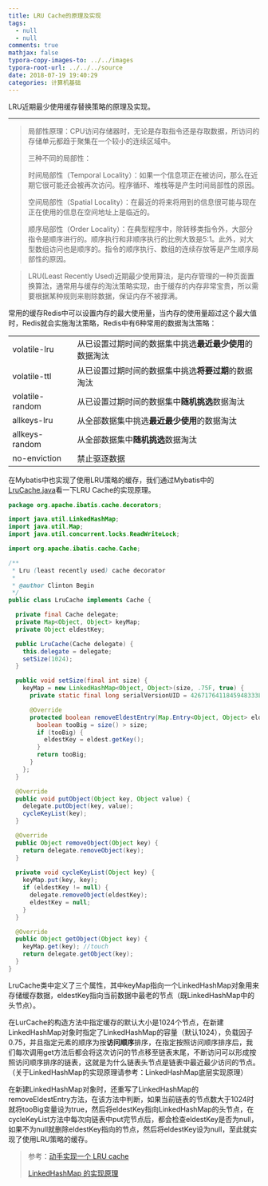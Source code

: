 ```yaml
---
title: LRU Cache的原理及实现
tags:
  - null
  - null
comments: true
mathjax: false
typora-copy-images-to: ../../images
typora-root-url: ../../../source
date: 2018-07-19 19:40:29
categories: 计算机基础
---
```


LRU近期最少使用缓存替换策略的原理及实现。

<!-- more -->

---

> 局部性原理：CPU访问存储器时，无论是存取指令还是存取数据，所访问的存储单元都趋于聚集在一个较小的连续区域中。
>
> 三种不同的局部性：
>
> 时间局部性（Temporal Locality）：如果一个信息项正在被访问，那么在近期它很可能还会被再次访问。程序循环、堆栈等是产生时间局部性的原因。
>
> 空间局部性（Spatial Locality）：在最近的将来将用到的信息很可能与现在正在使用的信息在空间地址上是临近的。
>
> 顺序局部性（Order Locality）：在典型程序中，除转移类指令外，大部分指令是顺序进行的。顺序执行和非顺序执行的比例大致是5:1。此外，对大型数组访问也是顺序的。指令的顺序执行、数组的连续存放等是产生顺序局部性的原因。

>LRU(Least Recently Used)近期最少使用算法，是内存管理的一种页面置换算法，通常用与缓存的淘汰策略实现，由于缓存的内存非常宝贵，所以需要根据某种规则来剔除数据，保证内存不被撑满。

常用的缓存Redis中可以设置内存的最大使用量，当内存的使用量超过这个最大值时，Redis就会实施淘汰策略，Redis中有6种常用的数据淘汰策略：

|                 |                                                          |
| --------------- | -------------------------------------------------------- |
| volatile-lru    | 从已设置过期时间的数据集中挑选**最近最少使用**的数据淘汰 |
| volatile-ttl    | 从已设置过期时间的数据集中挑选**将要过期**的数据淘汰     |
| volatile-random | 从已设置过期时间的数据集中**随机挑选**数据淘汰           |
| allkeys-lru     | 从全部数据集中挑选**最近最少使用**的数据淘汰             |
| allkeys-random  | 从全部数据集中**随机挑选**数据淘汰                       |
| no-enviction    | 禁止驱逐数据                                             |

在Mybatis中也实现了使用LRU策略的缓存，我们通过Mybatis中的[LruCache.java](https://github.com/mybatis/mybatis-3/blob/master/src/main/java/org/apache/ibatis/cache/decorators/LruCache.java)看一下LRU Cache的实现原理。

```java
package org.apache.ibatis.cache.decorators;

import java.util.LinkedHashMap;
import java.util.Map;
import java.util.concurrent.locks.ReadWriteLock;

import org.apache.ibatis.cache.Cache;

/**
 * Lru (least recently used) cache decorator
 *
 * @author Clinton Begin
 */
public class LruCache implements Cache {

  private final Cache delegate;
  private Map<Object, Object> keyMap;
  private Object eldestKey;

  public LruCache(Cache delegate) {
    this.delegate = delegate;
    setSize(1024);
  }

  public void setSize(final int size) {
    keyMap = new LinkedHashMap<Object, Object>(size, .75F, true) {
      private static final long serialVersionUID = 4267176411845948333L;

      @Override
      protected boolean removeEldestEntry(Map.Entry<Object, Object> eldest) {
        boolean tooBig = size() > size;
        if (tooBig) {
          eldestKey = eldest.getKey();
        }
        return tooBig;
      }
    };
  }

  @Override
  public void putObject(Object key, Object value) {
    delegate.putObject(key, value);
    cycleKeyList(key);
  }

  @Override
  public Object removeObject(Object key) {
    return delegate.removeObject(key);
  }
    
  private void cycleKeyList(Object key) {
    keyMap.put(key, key);
    if (eldestKey != null) {
      delegate.removeObject(eldestKey);
      eldestKey = null;
    }
  }

  @Override
  public Object getObject(Object key) {
    keyMap.get(key); //touch
    return delegate.getObject(key);
  }
}
```

LruCache类中定义了三个属性，其中keyMap指向一个LinkedHashMap对象用来存储缓存数据，eldestKey指向当前数据中最老的节点（既LinkedHashMap中的头节点）。

在LurCache的构造方法中指定缓存的默认大小是1024个节点，在新建LinkedHashMap对象时指定了LinkedHashMap的容量（默认1024），负载因子0.75，并且指定元素的顺序为按**访问顺序**排序，在指定按照访问顺序排序后，我们每次调用get方法后都会将这次访问的节点移至链表末尾，不断访问可以形成按照访问顺序排序的链表，这就是为什么链表头节点是链表中最近最少访问的节点。（关于LinkedHashMap的实现原理请参考：LinkedHashMap底层实现原理）

在新建LinkedHashMap对象时，还重写了LinkedHashMap的removeEldestEntry方法，在该方法中判断，如果当前链表的节点数大于1024时就将tooBig变量设为true，然后将eldestKey指向LinkedHashMap的头节点，在cycleKeyList方法中每次向链表中put完节点后，都会检查eldestKey是否为null，如果不为null就删除eldestKey指向的节点，然后将eldestKey设为null，至此就实现了使用LRU策略的缓存。

> 参考：[动手实现一个 LRU cache](http://ifeve.com/动手实现一个-lru-cache/#more-37981)
>
> [LinkedHashMap 的实现原理](http://wiki.jikexueyuan.com/project/java-collection/linkedhashmap.html)


